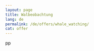 ```yaml
---
layout: page
title: Walbeobachtung
lang: de
permalink: /de/offers/whale_watching/
cat: offer
---
```


pp
